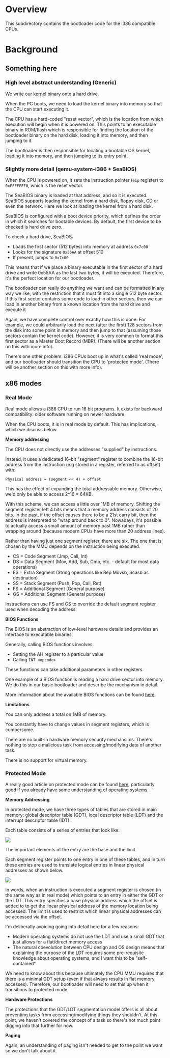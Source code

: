 # Overview

This subdirectory contains the bootloader code for the i386 compatible CPUs.

# Background

## Something here

### High level abstract understanding (Generic)

We write our kernel binary onto a hard drive.

When the PC boots, we need to load the kernel binary into memory so that the CPU
can start executing it.

The CPU has a hard-coded "reset vector", which is the location from which
execution will begin when it is powered on. This points to an executable binary
in ROM/flash which is responsible for finding the location of the bootloader
binary on the hard disk, loading it into memory, and then jumping to it.

The bootloader is then responsible for locating a bootable OS kernel, loading it
into memory, and then jumping to its entry point.

### Slightly more detail (qemu-system-i386 + SeaBIOS)

When the CPU is powered on, it sets the instruction pointer (`eip` register) to
`0xFFFFFFF0`, which is the reset vector.

The SeaBIOS binary is loaded at that address, and so it is executed. SeaBIOS
supports loading the kernel from a hard disk, floppy disk, CD or even the
network. Here we look at loading the kernel from a hard disk.

SeaBIOS is configured with a boot device priority, which defines the order in
which it searches for bootable devices. By default, the first device to be
checked is hard drive zero.

To check a hard drive, SeaBIOS: 

- Loads the first sector (512 bytes) into memory at address `0x7c00`
- Looks for the signature `0x55AA` at offset 510
- If present, jumps to `0x7c00`

This means that if we place a binary executable in the first sector of a hard
drive and write 0x55AA as the last two bytes, it will be executed. Therefore,
it's the perfect location for our bootloader.

The bootloader can really do anything we want and can be formatted in any way we
like, with the restriction that it must fit into a single 512 byte sector. If
this first sector contains some code to load in other sectors, then we can load
in another binary from a known location from the hard drive and execute it

Again, we have complete control over exactly how this is done. For example, we
could arbitrarily load the next (after the first) 128 sectors from the disk into
some point in memory and then jump to that (assuming those sectors contain the
kernel code). However, it is very common to format this first sector as a Master
Boot Record (MBR). (There will be another section on this with more info).

There's one other problem: i386 CPUs boot up in what's called 'real mode', and
our bootloader should transition the CPU to 'protected mode'. (There will be
another section on this with more info).

## x86 modes

### Real Mode

Real mode allows a i386 CPU to run 16 bit programs. It exists for backward
compatibility: older software running on newer hardware.

When the CPU boots, it is in real mode by default. This has implications, which
we discuss below.

**Memory addressing**

The CPU does not directly use the addresses "supplied" by instructions.

Instead, it uses a dedicated 16-bit "segment" register to combine the 16-bit address
from the instruction (e.g stored in a register, referred to as offset) with:

```
Physical address = (segment << 4) + offset
```

This has the effect of expanding the total addressable memory. Otherwise, we'd
only be able to access 2^16 = 64KB.

With this scheme, we can access a little over 1MB of memory. Shifting the
segment register left 4 bits means that a memory address consists of 20 bits. In
the past, if the offset causes there to be a 21st carry bit, then the address is
interpreted to "wrap around back to 0". Nowadays, it's possible to actually
access a small amount of memory past 1MB rather than wrapping around (because
modern CPUs have more than 20 address lines).

Rather than having just one segment register, there are six. The one that is
chosen by the MMU depends on the instruction being executed.

- CS = Code Segment (Jmp, Call, Int)
- DS = Data Segment (Mov, Add, Sub, Cmp, etc. - default for most data operations)
- ES = Extra Segment (String operations like Rep Movsb, Scasb as destination)
- SS = Stack Segment (Push, Pop, Call, Ret)
- FS = Additional Segment (General purpose)
- GS = Additional Segment (General purpose)

Instructions can use FS and GS to override the default segment register used
when decoding the address.
 
**BIOS Functions**

The BIOS is an abstraction of low-level hardware details and provides an
interface to executable binaries.

Generally, calling BIOS functions involves:

- Setting the AH register to a particular value
- Calling `INT <opcode>`

These functions can take additional parameters in other registers.

One example of a BIOS function is reading a hard drive sector into memory. We do
this in our basic bootloader and describe the mechanism in detail.

More information about the available BIOS functions can be found [here](https://wiki.osdev.org/BIOS#BIOS_functions).

**Limitations**

You can only address a total on 1MB of memory.

You constantly have to change values in segment registers, which is cumbersome.

There are no built-in hardware memory security mechansims. There's nothing to
stop a malicious task from accessing/modifying data of another task.

There is no support for virtual memory.

### Protected Mode

A really good article on protected mode can be found
[here](https://web.archive.org/web/20030604185154/http://home.swipnet.se/smaffy/asm/info/embedded_pmode.pdf),
particularly good if you already have some understanding of operating systems.

**Memory Addressing**

In protected mode, we have three types of tables that are stored in main memory:
global descriptor table (GDT), local descriptor table (LDT) and the interrupt
descriptor table (IDT).

Each table consists of a series of entries that look like:

![](assets/i386_protected_descriptor_entry.png)

The important elements of the entry are the base and the limit.

Each segment register points to one entry in one of these tables, and in turn
these entries are used to translate logical entries in linear physical
addresses as shown below.

![](assets/i386_protected_memory_addressing.png)

In words, when an instruction is executed a segment register is chosen (in the
same way as in real mode) which points to an entry in either the GDT or the LDT.
This entry specifies a base physical address which the offset is added to to get
the linear physical address of the memory location being accessed. The limit is
used to restrict which linear physical addresses can be accessed via the offset.

I'm deliberatly avoiding going into detail here for a few reasons:

- Modern operating systems do not use the LDT and use a small GDT that just
  allows for a flat/direct memory access
- The natural coevolution between CPU design and OS design means that explaining
  the purpose of the LDT requires some pre-requisite knowledge about operating
  systems, and I want this to be "self-contained"

We need to know about this because ultimately the CPU MMU requires that there is
a minimal GDT setup (even if that always results in flat memory accesses).
Therefore, our bootloader will need to set this up when it transitions to
protected mode.

**Hardware Protections**

The protections that the GDT/LDT segmentation model offers is all about
preventing tasks from accessing/modifying things they shouldn't. At this point,
we haven't covered the concept of a task so there's not much point digging into
that further for now.

**Paging**

Again, an understanding of paging isn't needed to get to the point we want so we
don't talk about it.